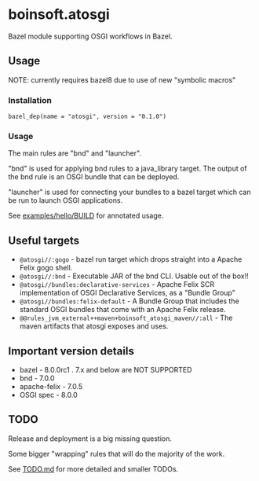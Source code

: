 # boinsoft.atosgi

Bazel module supporting OSGI workflows in Bazel.

## Usage

NOTE: currently requires bazel8 due to use of new "symbolic macros"

### Installation

    bazel_dep(name = "atosgi", version = "0.1.0")

### Usage

The main rules are "bnd" and "launcher".

"bnd" is used for applying bnd rules to a java\_library
target. The output of the bnd rule is an OSGI bundle that can be deployed.

"launcher" is used for connecting your bundles to a bazel target
which can be run to launch OSGI applications.

See [examples/hello/BUILD](examples/hello/BUILD) for annotated usage.

## Useful targets

- `@atosgi//:gogo` - bazel run target which drops straight into a Apache Felix gogo shell.
- `@atosgi//:bnd` - Executable JAR of the bnd CLI. Usable out of the box\!\!
- `@atosgi//bundles:declarative-services` - Apache Felix SCR implementation of OSGI Declarative Services, as a "Bundle Group"
- `@atosgi//bundles:felix-default` - A Bundle Group that includes the standard OSGI bundles that come with an Apache Felix release.
- `@@rules_jvm_external++maven+boinsoft_atosgi_maven//:all` - The maven artifacts that atosgi exposes and uses.

## Important version details

- bazel        - 8.0.0rc1 . 7.x and below are NOT SUPPORTED
- bnd          - 7.0.0
- apache-felix - 7.0.5
- OSGI spec    - 8.0.0

## TODO

Release and deployment is a big missing question.

Some bigger "wrapping" rules that will do the majority of the work.

See [TODO.md](TODO.md) for more detailed and smaller TODOs.
